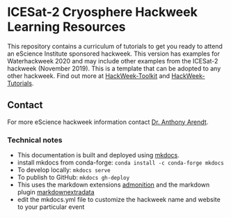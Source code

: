 # ICESat-2 Cryosphere Hackweek Learning Resources 

This repository contains a curriculum of tutorials to get you ready to attend an eScience Institute sponsored hackweek. This version has examples for Waterhackweek 2020 and may include other examples from the ICESat-2 hackweek (November 2019).  This is a template that can be adopted to any other hackweek. Find out more at [HackWeek-Toolkit](https://github.com/uwescience/HackWeek-Toolkit) and [HackWeek-Tutorials](https://github.com/uwescience/hackweek-preliminary-tutorials).

## Contact

For more eScience hackweek information contact [Dr. Anthony Arendt](mailto:aarendt@uw.edu).

### Technical notes

* This documentation is built and deployed using [mkdocs](https://www.mkdocs.org/).
* install mkdocs from conda-forge: ```conda install -c conda-forge mkdocs```
* To develop locally: ```mkdocs serve```
* To publish to GitHub: ```mkdocs gh-deploy```
* This uses the markdown extensions [admonition](https://squidfunk.github.io/mkdocs-material/extensions/admonition/) and the markdown plugin [markdownextradata](https://github.com/rosscdh/mkdocs-markdownextradata-plugin/)
* edit the mkdocs.yml file to customize the hackweek name and website to your particular event
